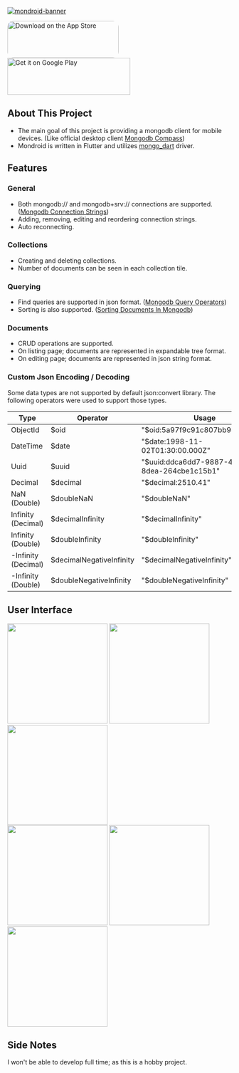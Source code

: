 [<img alt="mondroid-banner" src="https://user-images.githubusercontent.com/29797832/160253110-e3dcf46d-7c7e-4795-901a-c998f39d4cdd.jpg"/>]("https://user-images.githubusercontent.com/29797832/160253110-e3dcf46d-7c7e-4795-901a-c998f39d4cdd.jpg")

<a href="https://apps.apple.com/us/app/mondroid/id6478081276?itsct=apps_box_badge&amp;itscg=30200" style="display: inline-block; overflow: hidden; border-radius: 13px; width: 250px; height: 83px;"><img src="https://tools.applemediaservices.com/api/badges/download-on-the-app-store/black/en-us?size=250x83&amp;releaseDate=1709251200" alt="Download on the App Store" style="border-radius: 13px; width: 250px; height: 83px;"></a>
<a href='https://play.google.com/store/apps/details?id=com.vedfi.mondroid&pcampaignid=pcampaignidMKT-Other-global-all-co-prtnr-py-PartBadge-Mar2515-1'><img alt="Get it on Google Play" height="83" src="https://upload.wikimedia.org/wikipedia/commons/thumb/7/78/Google_Play_Store_badge_EN.svg/360px-Google_Play_Store_badge_EN.svg.png?20220907104002" width="276"/></a><!-- &emsp; &emsp; <a href="https://www.buymeacoffee.com/vedfi" target="_blank"><img alt="Buy Me A Coffee" height="75" src="https://cdn.buymeacoffee.com/buttons/v2/default-yellow.png" width="250"/></a> -->

## About This Project
- The main goal of this project is providing a mongodb client for mobile devices. (Like official desktop client [Mongodb Compass](https://www.mongodb.com/products/compass))
- Mondroid is written in Flutter and utilizes [mongo_dart](https://github.com/mongo-dart/mongo_dart) driver.

## Features

### General
- Both mongodb:// and mongodb+srv:// connections are supported. ([Mongodb Connection Strings](https://www.mongodb.com/docs/manual/reference/connection-string/))
- Adding, removing, editing and reordering connection strings.
- Auto reconnecting.

### Collections
- Creating and deleting collections.
- Number of documents can be seen in each collection tile.

### Querying
- Find queries are supported in json format. ([Mongodb Query Operators](https://www.mongodb.com/docs/manual/reference/operator/query/))
- Sorting is also supported. ([Sorting Documents In Mongodb](https://www.mongodb.com/docs/manual/reference/operator/aggregation/sort/#mongodb-pipeline-pipe.-sort))

### Documents
- CRUD operations are supported.
- On listing page; documents are represented in expandable tree format.
- On editing page; documents are represented in json string format.

### Custom Json Encoding / Decoding
Some data types are not supported by default json:convert library.
The following operators were used to support those types.

| Type                | Operator                 | Usage                                        |
|---------------------|--------------------------|----------------------------------------------|
| ObjectId            | $oid                     | "$oid:5a97f9c91c807bb9c6eb5fb4"              |
| DateTime            | $date                    | "$date:1998-11-02T01:30:00.000Z"             |
| Uuid                | $uuid                    | "$uuid:ddca6dd7-9887-4f56-8dea-264cbe1c15b1" |
| Decimal             | $decimal                 | "$decimal:2510.41"                           |
| NaN (Double)        | $doubleNaN               | "$doubleNaN"                                 |
| Infinity (Decimal)  | $decimalInfinity         | "$decimalInfinity"                           |
| Infinity (Double)   | $doubleInfinity          | "$doubleInfinity"                            |
| -Infinity (Decimal) | $decimalNegativeInfinity | "$decimalNegativeInfinity"                   |
| -Infinity (Double)  | $doubleNegativeInfinity  | "$doubleNegativeInfinity"                    |

## User Interface

<img src="https://github.com/vedfi/mondroid/assets/29797832/c8d834fa-2bf1-43a2-93bc-1cc519ecb7e6" width="225px">
<img src="https://github.com/vedfi/mondroid/assets/29797832/96b45456-f9da-47f4-b4aa-39f0bc167a52" width="225px">
<img src="https://github.com/vedfi/mondroid/assets/29797832/7d694b8b-3b88-4ce2-b5eb-e7ac2c12f611" width="225px">
<br>
<img src="https://github.com/vedfi/mondroid/assets/29797832/d0ee4cf7-8107-4dae-ac44-50be3974919b" width="225px">
<img src="https://github.com/vedfi/mondroid/assets/29797832/40173e40-be4d-4cb0-9124-06a5dd12bf77" width="225px">
<img src="https://github.com/vedfi/mondroid/assets/29797832/309e3f85-db48-4782-925e-9e2913cb6d1b" width="225px">

<!---
[<img alt="mondroid-ui-1" src="https://user-images.githubusercontent.com/29797832/160253540-c5acd9b4-cb72-4123-a10f-b72acf953ef3.jpg" width="225px"/>]("https://user-images.githubusercontent.com/29797832/160253540-c5acd9b4-cb72-4123-a10f-b72acf953ef3.jpg")
[<img alt="mondroid-ui-2" src="https://user-images.githubusercontent.com/29797832/160253541-5028dc41-df8c-41f7-9806-99b597cf85d4.jpg" width="225px"/>]("https://user-images.githubusercontent.com/29797832/160253541-5028dc41-df8c-41f7-9806-99b597cf85d4.jpg")
[<img alt="mondroid-ui-3" src="https://user-images.githubusercontent.com/29797832/160253542-d89d49b4-f80a-4f42-b2ac-065cd0635c46.jpg" width="225px"/>]("https://user-images.githubusercontent.com/29797832/160253542-d89d49b4-f80a-4f42-b2ac-065cd0635c46.jpg") -->

<!--- [<img alt="mondroid-ui-4" src="https://user-images.githubusercontent.com/29797832/160253543-f9339cac-17ce-4f1e-a4c3-877dbb219203.jpg" width="225px"/>]("https://user-images.githubusercontent.com/29797832/160253543-f9339cac-17ce-4f1e-a4c3-877dbb219203.jpg") -->

<!--- [<img alt="mondroid-ui-5" src="https://user-images.githubusercontent.com/29797832/160253545-c18cf30e-6290-4a16-8705-11f00eef6c17.jpg" width="225px"/>]("https://user-images.githubusercontent.com/29797832/160253545-c18cf30e-6290-4a16-8705-11f00eef6c17.jpg")
[<img alt="mondroid-ui-6" src="https://user-images.githubusercontent.com/29797832/160253546-9ebd8122-059d-4362-a97f-5b37a58d169d.jpg" width="225px"/>]("https://user-images.githubusercontent.com/29797832/160253546-9ebd8122-059d-4362-a97f-5b37a58d169d.jpg")
[<img alt="mondroid-ui-7" src="https://user-images.githubusercontent.com/29797832/160253547-3e943891-8d97-4654-bafb-d09fca38be80.jpg" width="225px"/>]("https://user-images.githubusercontent.com/29797832/160253547-3e943891-8d97-4654-bafb-d09fca38be80.jpg") -->

## Side Notes
I won't be able to develop full time; as this is a hobby project.
